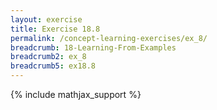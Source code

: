 ```yaml
---
layout: exercise
title: Exercise 18.8
permalink: /concept-learning-exercises/ex_8/
breadcrumb: 18-Learning-From-Examples
breadcrumb2: ex_8
breadcrumb5: ex18.8
---
```


{% include mathjax_support %}

